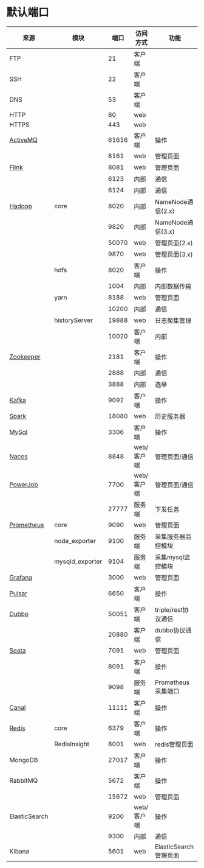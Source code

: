 # 默认端口

| 来源 | 模块 | 端口 | 访问方式 | 功能 |
|---|---|---|---|---|
| FTP | | 21 | 客户端 | |
| SSH | | 22 | 客户端 | |
| DNS | | 53 | 客户端 | |
| HTTP | | 80 | web | |
| HTTPS | | 443 | web | |
| [ActiveMQ](../middleware/jms) | | 61616 | 客户端 | 操作 |
| | | 8161 | web | 管理页面 |
| [Flink](../middleware/flink) | | 8081 | web | 管理页面 |
| | | 6123 | 内部 | 通信 |
| | | 6124 | 内部 | 通信 |
| [Hadoop](../middleware/hadoop) | core | 8020 | 内部 | NameNode通信(2.x) |
| | | 9820 | 内部 | NameNode通信(3.x) |
| | | 50070 | web | 管理页面(2.x) |
| | | 9870 | web | 管理页面(3.x) |
| | hdfs | 8020 | 客户端 | 操作 |
| | | 1004 | 内部 | 内部数据传输 |
| | yarn | 8188 | web | 管理页面 |
| | | 10200 | 内部 | 通信 |
| | historyServer | 19888 | web | 日志聚集管理 |
| | | 10020 | 客户端 | 内部 | 通信 |
| [Zookeeper](../middleware/zookeeper) | | 2181 | 客户端 | 操作 |
| | | 2888 | 内部 | 通信 |
| | | 3888 | 内部 | 选举 |
| [Kafka](../middleware/kafka) | | 9092 | 客户端 | 操作 |
| [Spark](../middleware/spark) | | 18080 | web | 历史服务器 | 
| [MySql](../middleware/mysql) | | 3306 | 客户端 | 操作 |
| [Nacos](../middleware/nacos) | | 8848 | web/客户端 | 管理页面/通信 |
| [PowerJob](../middleware/powerJob) | | 7700 | web/客户端 | 管理页面/通信 |
| | | 27777 | 服务端 | 下发任务 |
| [Prometheus](../middleware/prometheus) | core | 9090 | web | 管理页面 |
| | node_exporter | 9100 | 服务端 | 采集服务器监控模块 |
| | mysqld_exporter | 9104 | 服务端 | 采集mysql监控模块 |
| [Grafana](../middleware/prometheus) | | 3000 | web | 管理页面 |
| [Pulsar](../middleware/pulsar) | | 6650 | 客户端 | 操作 |
| [Dubbo](../frame/dubbo) | | 50051 | 客户端 | triple/rest协议通信 |
| | | 20880 | 客户端 | dubbo协议通信 |
| [Seata](../middleware/seata) | | 7091 | web | 管理页面 |
| | | 8091 | 客户端 | 操作 |
| | | 9098 | 服务端 | Prometheus采集端口 |
| [Canal](../middleware/canal) | | 11111 | 客户端 | 操作 |
| [Redis](../middleware/redis) | core | 6379 | 客户端 | 操作 |
| | RedisInsight | 8001 | web | redis管理页面 |
| MongoDB | | 27017 | 客户端 | 操作 |
| RabbitMQ | | 5672 | 客户端 | 操作 |
| | | 15672 | web | 管理页面 |
| ElasticSearch | | 9200 | web/客户端 | 操作 |
| | | 9300 | 内部 | 通信 |
| Kibana | | 5601 | web | ElasticSearch管理页面 |
